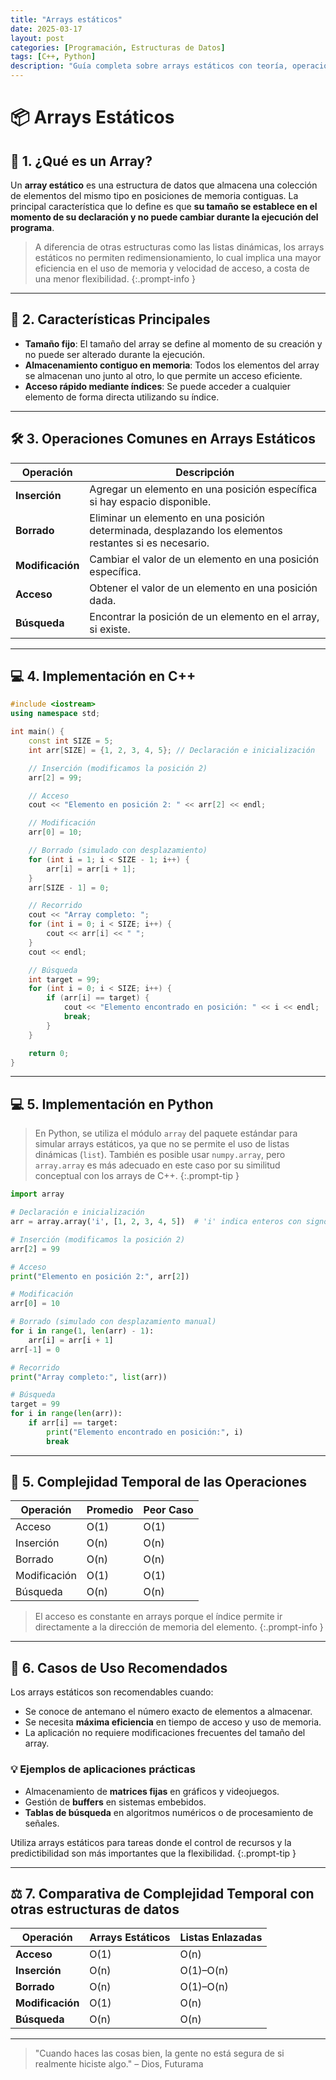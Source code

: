 ```yaml
---
title: "Arrays estáticos"
date: 2025-03-17
layout: post
categories: [Programación, Estructuras de Datos]
tags: [C++, Python]
description: "Guía completa sobre arrays estáticos con teoría, operaciones y ejemplos en C++ y Python."
---
```


# 📦 Arrays Estáticos

## 📘 1. ¿Qué es un Array?

Un **array estático** es una estructura de datos que almacena una colección de elementos del mismo tipo en posiciones de memoria contiguas. La principal característica que lo define es que **su tamaño se establece en el momento de su declaración y no puede cambiar durante la ejecución del programa**.

> A diferencia de otras estructuras como las listas dinámicas, los arrays estáticos no permiten redimensionamiento, lo cual implica una mayor eficiencia en el uso de memoria y velocidad de acceso, a costa de una menor flexibilidad.
{:.prompt-info }

---

## 🧩 2. Características Principales

- **Tamaño fijo**: El tamaño del array se define al momento de su creación y no puede ser alterado durante la ejecución.
- **Almacenamiento contiguo en memoria**: Todos los elementos del array se almacenan uno junto al otro, lo que permite un acceso eficiente.
- **Acceso rápido mediante índices**: Se puede acceder a cualquier elemento de forma directa utilizando su índice.

---

## 🛠️ 3. Operaciones Comunes en Arrays Estáticos

| **Operación**    | **Descripción**                                                                                        |
| ---------------- | ------------------------------------------------------------------------------------------------------ |
| **Inserción**    | Agregar un elemento en una posición específica si hay espacio disponible.                              |
| **Borrado**      | Eliminar un elemento en una posición determinada, desplazando los elementos restantes si es necesario. |
| **Modificación** | Cambiar el valor de un elemento en una posición específica.                                            |
| **Acceso**       | Obtener el valor de un elemento en una posición dada.                                                  |
| **Búsqueda**     | Encontrar la posición de un elemento en el array, si existe.                                           |

---

## 💻 4. Implementación en C++

```cpp
#include <iostream>
using namespace std;

int main() {
    const int SIZE = 5;
    int arr[SIZE] = {1, 2, 3, 4, 5}; // Declaración e inicialización

    // Inserción (modificamos la posición 2)
    arr[2] = 99;

    // Acceso
    cout << "Elemento en posición 2: " << arr[2] << endl;

    // Modificación
    arr[0] = 10;

    // Borrado (simulado con desplazamiento)
    for (int i = 1; i < SIZE - 1; i++) {
        arr[i] = arr[i + 1];
    }
    arr[SIZE - 1] = 0;

    // Recorrido
    cout << "Array completo: ";
    for (int i = 0; i < SIZE; i++) {
        cout << arr[i] << " ";
    }
    cout << endl;

    // Búsqueda
    int target = 99;
    for (int i = 0; i < SIZE; i++) {
        if (arr[i] == target) {
            cout << "Elemento encontrado en posición: " << i << endl;
            break;
        }
    }

    return 0;
}
```
---

## 💻 5. Implementación en Python

> En Python, se utiliza el módulo `array` del paquete estándar para simular arrays estáticos, ya que no se permite el uso de listas dinámicas (`list`). También es posible usar `numpy.array`, pero `array.array` es más adecuado en este caso por su similitud conceptual con los arrays de C++.
{:.prompt-tip }

```py
import array

# Declaración e inicialización
arr = array.array('i', [1, 2, 3, 4, 5])  # 'i' indica enteros con signo

# Inserción (modificamos la posición 2)
arr[2] = 99

# Acceso
print("Elemento en posición 2:", arr[2])

# Modificación
arr[0] = 10

# Borrado (simulado con desplazamiento manual)
for i in range(1, len(arr) - 1):
    arr[i] = arr[i + 1]
arr[-1] = 0

# Recorrido
print("Array completo:", list(arr))

# Búsqueda
target = 99
for i in range(len(arr)):
    if arr[i] == target:
        print("Elemento encontrado en posición:", i)
        break
```
--- 

## 🧮 5. Complejidad Temporal de las Operaciones

| **Operación** | **Promedio** | **Peor Caso** |
| ------------- | ------------ | ------------- |
| Acceso        | O(1)         | O(1)          |
| Inserción     | O(n)         | O(n)          |
| Borrado       | O(n)         | O(n)          |
| Modificación  | O(1)         | O(1)          |
| Búsqueda      | O(n)         | O(n)          |

> El acceso es constante en arrays porque el índice permite ir directamente a la dirección de memoria del elemento.
{:.prompt-info }

---

## 🚀 6. Casos de Uso Recomendados

Los arrays estáticos son recomendables cuando:

- Se conoce de antemano el número exacto de elementos a almacenar.
- Se necesita **máxima eficiencia** en tiempo de acceso y uso de memoria.
- La aplicación no requiere modificaciones frecuentes del tamaño del array.

### 💡 Ejemplos de aplicaciones prácticas

- Almacenamiento de **matrices fijas** en gráficos y videojuegos.
- Gestión de **buffers** en sistemas embebidos.
- **Tablas de búsqueda** en algoritmos numéricos o de procesamiento de señales.

Utiliza arrays estáticos para tareas donde el control de recursos y la predictibilidad son más importantes que la flexibilidad.
{:.prompt-tip }

---

## ⚖️ 7. Comparativa de Complejidad Temporal con otras estructuras de datos

| **Operación**    | **Arrays Estáticos** | **Listas Enlazadas** |
| ---------------- | -------------------- | -------------------- |
| **Acceso**       | O(1)                 | O(n)                 |
| **Inserción**    | O(n)                 | O(1)–O(n)            |
| **Borrado**      | O(n)                 | O(1)–O(n)            |
| **Modificación** | O(1)                 | O(n)                 |
| **Búsqueda**     | O(n)                 | O(n)                 |

---

> "Cuando haces las cosas bien, la gente no está segura de si realmente hiciste algo." – Dios, Futurama